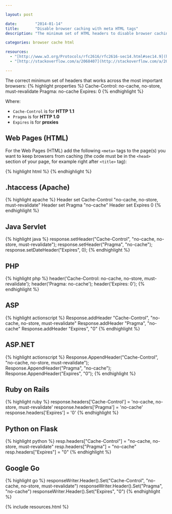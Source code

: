 ```yaml
---

layout: post

date:        "2014-01-14"
title:       "Disable browser caching with meta HTML tags"
description: "The minimum set of HTML headers to disable browser caching that works across the most important browsers: Cache-Control, Pragma, Expires."

categories: browser cache html

resources:
  - "[http://www.w3.org/Protocols/rfc2616/rfc2616-sec14.html#sec14.9](http://www.w3.org/Protocols/rfc2616/rfc2616-sec14.html#sec14.9)"
  - "[http://stackoverflow.com/a/2068407](http://stackoverflow.com/a/2068407)"

---
```



The correct minimum set of headers that works across the most important browsers:
{% highlight properties %}
Cache-Control: no-cache, no-store, must-revalidate
Pragma: no-cache
Expires: 0
{% endhighlight %}

Where:
- `Cache-Control` is for <strong>HTTP 1.1</strong>
- `Pragma` is for <strong>HTTP 1.0</strong>
- `Expires` is for <strong>proxies</strong>


## Web Pages (HTML)

For the Web Pages (HTML) add the following `<meta>` tags to the page(s) you want
to keep browsers from caching (the code must be in the `<head>` section of your page,
for example right after `<title>` tag):

{% highlight html %}
<meta http-equiv="Cache-Control" content="no-cache, no-store, must-revalidate" />
<meta http-equiv="Pragma" content="no-cache" />
<meta http-equiv="Expires" content="0" />
{% endhighlight %}


## .htaccess (Apache)

{% highlight apache %}
<IfModule mod_headers.c>
  Header set Cache-Control "no-cache, no-store, must-revalidate"
  Header set Pragma "no-cache"
  Header set Expires 0
</IfModule>
{% endhighlight %}


## Java Servlet

{% highlight java %}
response.setHeader("Cache-Control", "no-cache, no-store, must-revalidate");
response.setHeader("Pragma", "no-cache");
response.setDateHeader("Expires", 0);
{% endhighlight %}


## PHP

{% highlight php %}
header('Cache-Control: no-cache, no-store, must-revalidate');
header('Pragma: no-cache');
header('Expires: 0');
{% endhighlight %}


## ASP

{% highlight actionscript %}
Response.addHeader "Cache-Control", "no-cache, no-store, must-revalidate"
Response.addHeader "Pragma", "no-cache"
Response.addHeader "Expires", "0"
{% endhighlight %}

## ASP.NET

{% highlight actionscript %}
Response.AppendHeader("Cache-Control", "no-cache, no-store, must-revalidate");
Response.AppendHeader("Pragma", "no-cache");
Response.AppendHeader("Expires", "0");
{% endhighlight %}

## Ruby on Rails

{% highlight ruby %}
response.headers['Cache-Control'] = 'no-cache, no-store, must-revalidate'
response.headers['Pragma'] = 'no-cache'
response.headers['Expires'] = '0'
{% endhighlight %}

## Python on Flask

{% highlight python %}
resp.headers["Cache-Control"] = "no-cache, no-store, must-revalidate"
resp.headers["Pragma"] = "no-cache"
resp.headers["Expires"] = "0"
{% endhighlight %}

## Google Go

{% highlight go %}
responseWriter.Header().Set("Cache-Control", "no-cache, no-store, must-revalidate")
responseWriter.Header().Set("Pragma", "no-cache")
responseWriter.Header().Set("Expires", "0")
{% endhighlight %}


{% include resources.html %}
